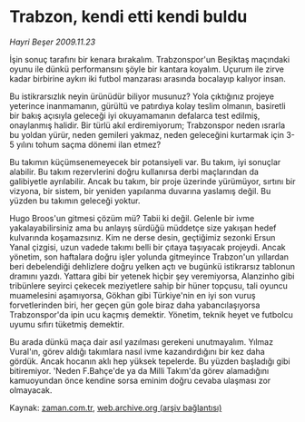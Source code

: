 # Trabzon, kendi etti kendi buldu

*Hayri Beşer 2009.11.23*

<tr><td class="metin" colspan="2" style="padding-top: 20px; padding-left: 5px; ">İşin sonuç tarafını bir kenara bırakalım. Trabzonspor'un Beşiktaş maçındaki oyunu ile dünkü performansını şöyle bir kantara koyalım. Uçurum ile zirve kadar birbirine aykırı iki futbol manzarası arasında bocalayıp kalıyor insan.</td></tr><tr><td class="metin" colspan="2" style="padding-top: 20px; padding-left: 5px; "><p>Bu istikrarsızlık neyin ürünüdür biliyor musunuz? Yola çıktığınız projeye yeterince inanmamanın, gürültü ve patırdıya kolay teslim olmanın, basiretli bir bakış açısıyla geleceği iyi okuyamamanın defalarca test edilmiş, onaylanmış halidir. Bir türlü akıl erdiremiyorum; Trabzonspor neden ısrarla bu yoldan yürür, neden gemileri yakmaz, neden geleceğini kurtarmak için 3-5 yılını tohum saçma dönemi ilan etmez?
<p>Bu takımın küçümsenemeyecek bir potansiyeli var. Bu takım, iyi sonuçlar alabilir. Bu takım rezervlerini doğru kullanırsa derbi maçlarından da galibiyetle ayrılabilir. Ancak bu takım, bir proje üzerinde yürümüyor, sırtını bir vizyona, bir sistem, bir yeniden yapılanma duvarına yaslamış değil. Bu yüzden bu takımın geleceği yoktur.
<p>Hugo Broos'un gitmesi çözüm mü? Tabii ki değil. Gelenle bir ivme yakalayabilirsiniz ama bu anlayış sürdüğü müddetçe size yakışan hedef kulvarında koşamazsınız. Kim ne derse desin, geçtiğimiz sezonki Ersun Yanal çizgisi, uzun vadede takımı belli bir çıtaya taşıyacak projeydi. Ancak yönetim, son haftalara doğru işler yolunda gitmeyince Trabzon'un yıllardan beri debelendiği dehlizlere doğru yelken açtı ve bugünkü istikrarsız tablonun dramını yazdı. Yattara gibi bir yetenek hiçbir şey veremiyorsa, Alanzinho gibi tribünlere seyirci çekecek meziyetlere sahip bir hüner topçusu, tali oyuncu muamelesini aşamıyorsa, Gökhan gibi Türkiye'nin en iyi son vuruş forvetlerinden biri, her geçen gün gole biraz daha yabancılaşıyorsa Trabzonspor'da ipin ucu kaçmış demektir. Yönetim, teknik heyet ve futbolcu uyumu sıfırı tüketmiş demektir.
<p>Bu arada dünkü maça dair asıl yazılması gerekeni unutmayalım. Yılmaz Vural'ın, görev aldığı takımlara nasıl ivme kazandırdığını bir kez daha gördük. Ancak hocanın aklı hep yüksek tepelerde. Bu yüzden başladığı gibi bitiremiyor. 'Neden F.Bahçe'de ya da Milli Takım'da görev alamadığını kamuoyundan önce kendine sorsa eminim doğru cevaba ulaşması zor olmayacak. <br/></p></p></p></p></td></tr>

Kaynak: [zaman.com.tr](http://zaman.com.tr/yazar.do?yazino=919134), [web.archive.org (arşiv bağlantısı)](http://web.archive.org/web/20100219160733/http://www.zaman.com.tr:80/yazar.do?yazino=919134)
